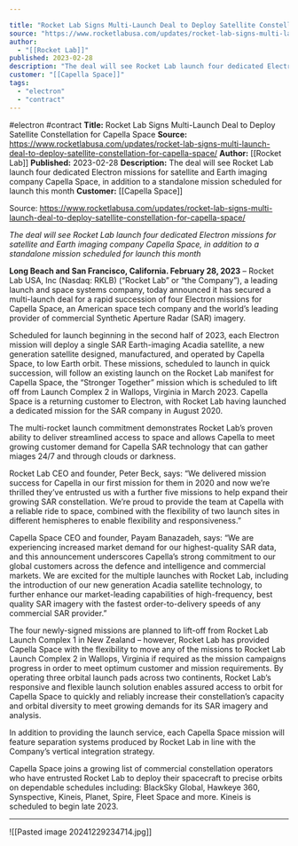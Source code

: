 ```yaml
---

title: "Rocket Lab Signs Multi-Launch Deal to Deploy Satellite Constellation for Capella Space "
source: "https://www.rocketlabusa.com/updates/rocket-lab-signs-multi-launch-deal-to-deploy-satellite-constellation-for-capella-space/"
author:
  - "[[Rocket Lab]]"
published: 2023-02-28
description: "The deal will see Rocket Lab launch four dedicated Electron missions for satellite and Earth imaging company Capella Space, in addition to a standalone mission scheduled for launch this month"
customer: "[[Capella Space]]"
tags:
  - "electron"
  - "contract"
---
```


#electron #contract
**Title:** Rocket Lab Signs Multi-Launch Deal to Deploy Satellite Constellation for Capella Space 
**Source:** https://www.rocketlabusa.com/updates/rocket-lab-signs-multi-launch-deal-to-deploy-satellite-constellation-for-capella-space/
**Author:** [[Rocket Lab]]
**Published:** 2023-02-28
**Description:** The deal will see Rocket Lab launch four dedicated Electron missions for satellite and Earth imaging company Capella Space, in addition to a standalone mission scheduled for launch this month
**Customer:** [[Capella Space]]

Source: https://www.rocketlabusa.com/updates/rocket-lab-signs-multi-launch-deal-to-deploy-satellite-constellation-for-capella-space/

*The deal will see Rocket Lab launch four dedicated Electron missions for satellite and Earth imaging company Capella Space, in addition to a standalone mission scheduled for launch this month*

**Long Beach and San Francisco, California. February 28, 2023** – Rocket Lab USA, Inc (Nasdaq: RKLB) (“Rocket Lab” or “the Company”), a leading launch and space systems company, today announced it has secured a multi-launch deal for a rapid succession of four Electron missions for Capella Space, an American space tech company and the world’s leading provider of commercial Synthetic Aperture Radar (SAR) imagery.

Scheduled for launch beginning in the second half of 2023, each Electron mission will deploy a single SAR Earth-imaging Acadia satellite, a new generation satellite designed, manufactured, and operated by Capella Space, to low Earth orbit. These missions, scheduled to launch in quick succession, will follow an existing launch on the Rocket Lab manifest for Capella Space, the “Stronger Together” mission which is scheduled to lift off from Launch Complex 2 in Wallops, Virginia in March 2023. Capella Space is a returning customer to Electron, with Rocket Lab having launched a dedicated mission for the SAR company in August 2020. 

The multi-rocket launch commitment demonstrates Rocket Lab’s proven ability to deliver streamlined access to space and allows Capella to meet growing customer demand for Capella SAR technology that can gather miages 24/7 and through clouds or darkness.

Rocket Lab CEO and founder, Peter Beck, says: “We delivered mission success for Capella in our first mission for them in 2020 and now we’re thrilled they’ve entrusted us with a further five missions to help expand their growing SAR constellation. We’re proud to provide the team at Capella with a reliable ride to space, combined with the flexibility of two launch sites in different hemispheres to enable flexibility and responsiveness.”

Capella Space CEO and founder, Payam Banazadeh, says: “We are experiencing increased market demand for our highest-quality SAR data, and this announcement underscores Capella’s strong commitment to our global customers across the defence and intelligence and commercial markets. We are excited for the multiple launches with Rocket Lab, including the introduction of our new generation Acadia satellite technology, to further enhance our market-leading capabilities of high-frequency, best quality SAR imagery with the fastest order-to-delivery speeds of any commercial SAR provider.”

The four newly-signed missions are planned to lift-off from Rocket Lab Launch Complex 1 in New Zealand – however, Rocket Lab has provided Capella Space with the flexibility to move any of the missions to Rocket Lab Launch Complex 2 in Wallops, Virginia if required as the mission campaigns progress in order to meet optimum customer and mission requirements. By operating three orbital launch pads across two continents, Rocket Lab’s responsive and flexible launch solution enables assured access to orbit for Capella Space to quickly and reliably increase their constellation’s capacity and orbital diversity to meet growing demands for its SAR imagery and analysis.

In addition to providing the launch service, each Capella Space mission will feature separation systems produced by Rocket Lab in line with the Company’s vertical integration strategy.

Capella Space joins a growing list of commercial constellation operators who have entrusted Rocket Lab to deploy their spacecraft to precise orbits on dependable schedules including: BlackSky Global, Hawkeye 360, Synspective, Kineis, Planet, Spire, Fleet Space and more. Kineis is scheduled to begin late 2023.

---

![[Pasted image 20241229234714.jpg]]
